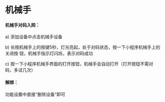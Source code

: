 # 机械手

#### 机械手对码入网：

a) 添加设备中点击机械手设备

b) 长按机械手上的按键5秒，灯光亮起，处于对码状态，按一下小程序机械手上的关闭按 钮，机械手指示灯闪烁，表示对码成功

c) 按一下小程序机械手界面的打开按钮，机械手会自动打开（打开按钮不需对码，多试几次）



#### 解绑：

功能设置中直接“删除设备”即可